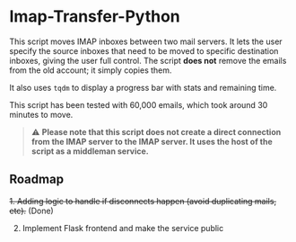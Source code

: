 # Imap-Transfer-Python

This script moves IMAP inboxes between two mail servers. It lets the user specify the source inboxes that need to be moved to specific destination inboxes, giving the user full control. The script **does not** remove the emails from the old account; it simply copies them.

It also uses `tqdm` to display a progress bar with stats and remaining time.

This script has been tested with 60,000 emails, which took around 30 minutes to move.

> ⚠️ **Please note that this script does not create a direct connection from the IMAP server to the IMAP server. It uses the host of the script as a middleman service.**

## Roadmap

~~1. Adding logic to handle if disconnects happen (avoid duplicating mails, etc).~~ (Done)

2. Implement Flask frontend and make the service public

